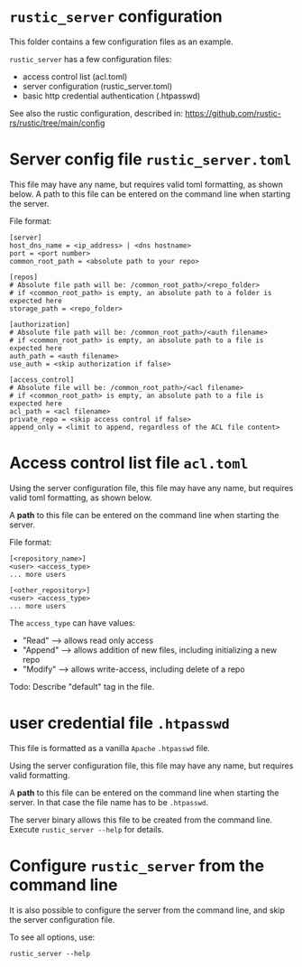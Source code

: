 # `rustic_server` configuration

This folder contains a few configuration files as an example.

`rustic_server` has a few configuration files:

- access control list (acl.toml)
- server configuration (rustic_server.toml)
- basic http credential authentication (.htpasswd)

See also the rustic configuration, described in:
<https://github.com/rustic-rs/rustic/tree/main/config>

# Server config file `rustic_server.toml`

This file may have any name, but requires valid toml formatting, as shown below.
A path to this file can be entered on the command line when starting the server.

File format:

```
[server]
host_dns_name = <ip_address> | <dns hostname>
port = <port number>
common_root_path = <absolute path to your repo>

[repos]
# Absolute file path will be: /common_root_path>/<repo_folder>
# if <common_root_path> is empty, an absolute path to a folder is expected here 
storage_path = <repo_folder>

[authorization]
# Absolute file path will be: /common_root_path>/<auth filename>
# if <common_root_path> is empty, an absolute path to a file is expected here 
auth_path = <auth filename>
use_auth = <skip authorization if false>

[access_control]
# Absolute file will be: /common_root_path>/<acl filename>
# if <common_root_path> is empty, an absolute path to a file is expected here
acl_path = <acl filename>
private_repo = <skip access control if false>
append_only = <limit to append, regardless of the ACL file content>
```

# Access control list file `acl.toml`

Using the server configuration file, this file may have any name, but requires
valid toml formatting, as shown below.

A **path** to this file can be entered on the command line when starting the
server.

File format:

```
[<repository_name>]
<user> <access_type>
... more users

[<other_repository>]
<user> <access_type>
... more users
```

The `access_type` can have values:

- "Read" --> allows read only access
- "Append" --> allows addition of new files, including initializing a new repo
- "Modify" --> allows write-access, including delete of a repo

Todo: Describe "default" tag in the file.

# user credential file `.htpasswd`

This file is formatted as a vanilla `Apache` `.htpasswd` file.

Using the server configuration file, this file may have any name, but requires
valid formatting.

A **path** to this file can be entered on the command line when starting the
server. In that case the file name has to be `.htpasswd`.

The server binary allows this file to be created from the command line. Execute
`rustic_server --help` for details.

# Configure `rustic_server` from the command line

It is also possible to configure the server from the command line, and skip the
server configuration file.

To see all options, use:

```
rustic_server --help
```
